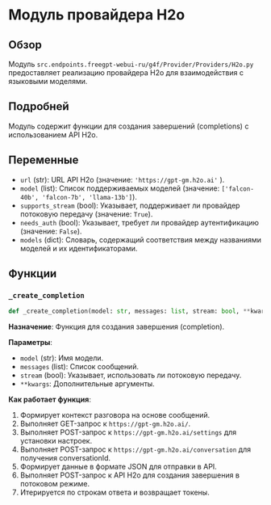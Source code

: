 # Модуль провайдера H2o

## Обзор

Модуль `src.endpoints.freegpt-webui-ru/g4f/Provider/Providers/H2o.py` предоставляет реализацию провайдера H2o для взаимодействия с языковыми моделями.

## Подробней

Модуль содержит функции для создания завершений (completions) с использованием API H2o.

## Переменные

*   `url` (str): URL API H2o (значение: `'https://gpt-gm.h2o.ai'` ).
*   `model` (list): Список поддерживаемых моделей (значение: `['falcon-40b', 'falcon-7b', 'llama-13b']`).
*   `supports_stream` (bool): Указывает, поддерживает ли провайдер потоковую передачу (значение: `True`).
*   `needs_auth` (bool): Указывает, требует ли провайдер аутентификацию (значение: `False`).
*   `models` (dict): Словарь, содержащий соответствия между названиями моделей и их идентификаторами.

## Функции

### `_create_completion`

```python
def _create_completion(model: str, messages: list, stream: bool, **kwargs):
```

**Назначение**: Функция для создания завершения (completion).

**Параметры**:

*   `model` (str): Имя модели.
*   `messages` (list): Список сообщений.
*   `stream` (bool): Указывает, использовать ли потоковую передачу.
*   `**kwargs`: Дополнительные аргументы.

**Как работает функция**:

1.  Формирует контекст разговора на основе сообщений.
2.  Выполняет GET-запрос к `https://gpt-gm.h2o.ai/`.
3.  Выполняет POST-запрос к `https://gpt-gm.h2o.ai/settings` для установки настроек.
4.  Выполняет POST-запрос к `https://gpt-gm.h2o.ai/conversation` для получения conversationId.
5.  Формирует данные в формате JSON для отправки в API.
6.  Выполняет POST-запрос к API H2o для создания завершения в потоковом режиме.
7.  Итерируется по строкам ответа и возвращает токены.